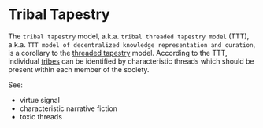Tribal Tapestry
=====

The `tribal tapestry` model, a.k.a. `tribal threaded tapestry model` (TTT), a.k.a. `TTT model of decentralized knowledge representation and curation`, is a corollary to the [threaded tapestry](https://github.com/wds4/DCoSL/blob/main/glossary/threadedTapestry.md) model. According to the TTT, individual [tribes](./tribe.md) can be identified by characteristic threads which should be present within each member of the society.

See:
- virtue signal
- characteristic narrative fiction
- toxic threads
